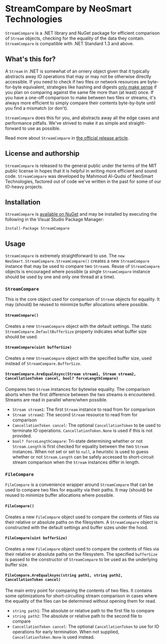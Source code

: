 # StreamCompare by NeoSmart Technologies

`StreamCompare` is a .NET library and NuGet package for efficient comparison of `Stream` objects,
checking for the equality of the data they contain. `StreamCompare` is compatible with .NET Standard
1.3 and above.

## What's this for?

A `Stream` in .NET is somewhat of an ornery object given that it typically abstracts away IO
operations that may or may not be otherwise directly accessible. If you need to check if two files
or network resources are byte-for-byte equivalent, strategies like hashing and digests [only make
sense](http://neosmart.net/blog/2019/compare-streams-nuget/) if you plan on comparing against the
same file more than (at least) once. If you have a one-off comparison to make between two files or
streams, it's always more efficient to simply compare their contents byte-by-byte until you find a
mismatch (or don't).

`StreamCompare` does this for you, and abstracts away all the edge cases and performance pitfalls.
We've strived to make it as simple and straight-forward to use as possible.

Read more about `StreamCompare` in [the official release
article](http://neosmart.net/blog/2019/compare-streams-nuget/).

## License and authorship

`StreamCompare` is released to the general public under the terms of the MIT public license in hopes
that it is helpful in writing more efficient and sound code. `StreamCompare` was developed by
Mahmoud Al-Qudsi of NeoSmart Technologies, factored out of code we've written in the past for some
of our IO-heavy projects.

## Installation

`StreamCompare` is [available on NuGet](https://www.nuget.org/packages/StreamCompare/) and may be
installed by executing the following in the Visual Studio Package Manager:

```
Install-Package StreamCompare
```

## Usage

`StreamCompare` is extremely straightforward to use. The `new
NeoSmart.StreamCompare.StreamCompare()` creates a new `StreamCompare` instance that may be used to
compare two `Stream`s. Reuse of `StreamCompare` objects is encouraged where possible (a single
`StreamCompare` instance should be used by one and only one thread at a time).

### `StreamCompare`

This is the core object used for comparison of `Stream` objects for equality. It may (should) be
reused to minimize buffer allocations where possible.

#### `StreamCompare()`

Creates a new `StreamCompare` object with the default settings. The static
`StreamCompare.DefaultBufferSize` property indicates what buffer size should be used.

#### `StreamCompare(uint bufferSize)`

Creates a new `StreamCompare` object with the specified buffer size, used instead of
`StreamCompare.BufferSize`.

#### `StreamCompare.AreEqualAsync(Stream stream1, Stream stream2, CancellationToken cancel, bool? forceLengthCompare)`

Compares two `Stream` instances for bytewise equality. The comparison aborts when the first
difference between the two streams is encountered. Streams are read in parallel where/when possible.

* `Stream stream1`: The first `Stream` instance to read from for comparison
* `Stream stream2`: The second `Stream` resource to read from for comparison
* `CancellationToken cancel`: The optional `CancellationToken` to be used to terminate IO
  operations. `CancellationToken.None` is used if this is not provided.
* `bool? forceLengthCompare`: Tri-state determining whether or not `Stream.Length` is first checked
  for equality between the two `Stream` instances. When not set or set to `null`, a heuristic is
  used to guess whether or not `Stream.Length` can be safely accessed to short-circuit stream
  comparison when the `Stream` instances differ in length.

### `FileCompare`

`FileCompare` is a convenience wrapper around `StreamCompare` that can be used to compare two files
for equality via their paths. It may (should) be reused to minimize buffer allocations where possible.

#### `FileCompare()`

Creates a new `FileCompare` object used to compare the contents of files via their relative or
absolute paths on the filesystem. A `StreamCompare` object is constructed with the default settings
and buffer sizes under the hood.

#### `FileCompare(uint bufferSize)`

Creates a new `FileCompare` object used to compare the contents of files via their relative or
absolute paths on the filesystem. The specified `bufferSize` is passed to the constructor of
`StreamCompare` to be used as the underlying buffer size.

#### `FileCompare.AreEqualAsync(string path1, string path2, CancellationToken cancel)`

The main entry point for comparing the contents of two files. It contains some optimizations for
short-circuiting stream comparison in cases where the equality of the files can be determined
without opening them for read.

* `string path1`: The absolute or relative path to the first file to compare
* `string path2`: The absolute or relative path to the second file to compare
* `CancellationToken cancel`: The optional `CancellationToken` to use for IO operations for early
  termination. When not supplied, `CancellationToken.None` is used instead.

